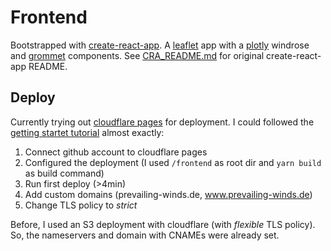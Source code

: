 # Frontend

Bootstrapped with [create-react-app](https://www.npmjs.com/package/create-react-app).
A [leaflet](https://leafletjs.com/) app with a [plotly](https://plotly.com/) windrose and [grommet](https://v2.grommet.io/) components.
See [CRA_README.md](./CRA_README.md) for original create-react-app README.

## Deploy

Currently trying out [cloudflare pages](https://pages.cloudflare.com/) for deployment.
I could followed the [getting startet tutorial](https://developers.cloudflare.com/pages/getting-started#adding-a-custom-domain)
almost exactly:

1. Connect github account to cloudflare pages
2. Configured the deployment (I used `/frontend` as root dir and `yarn build` as build command)
3. Run first deploy (>4min)
4. Add custom domains (prevailing-winds.de, www.prevailing-winds.de)
5. Change TLS policy to _strict_

Before, I used an S3 deployment with cloudflare (with _flexible_ TLS policy).
So, the nameservers and domain with CNAMEs were already set.
